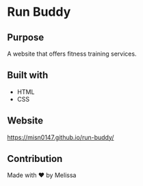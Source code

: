 # Run Buddy

## Purpose
A website that offers fitness training services.

## Built with 
* HTML
* CSS

## Website
https://misn0147.github.io/run-buddy/

## Contribution
Made with ❤️ by Melissa
